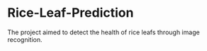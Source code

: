 # Rice-Leaf-Prediction
The project aimed to detect the health of rice leafs through image recognition.
